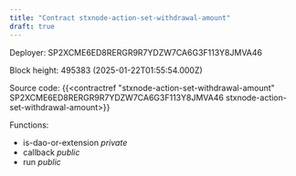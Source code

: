 ```yaml
---
title: "Contract stxnode-action-set-withdrawal-amount"
draft: true
---
```

Deployer: SP2XCME6ED8RERGR9R7YDZW7CA6G3F113Y8JMVA46


 



Block height: 495383 (2025-01-22T01:55:54.000Z)

Source code: {{<contractref "stxnode-action-set-withdrawal-amount" SP2XCME6ED8RERGR9R7YDZW7CA6G3F113Y8JMVA46 stxnode-action-set-withdrawal-amount>}}

Functions:

* is-dao-or-extension _private_
* callback _public_
* run _public_
